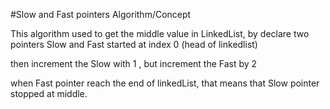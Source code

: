 #Slow and Fast pointers Algorithm/Concept

This algorithm used to get the middle value in LinkedList,
by declare two pointers Slow and Fast started at index 0 (head of linkedlist)

then increment the Slow with 1 , but increment the Fast by 2

when Fast pointer reach the end of linkedList, that means that Slow pointer stopped at middle.

